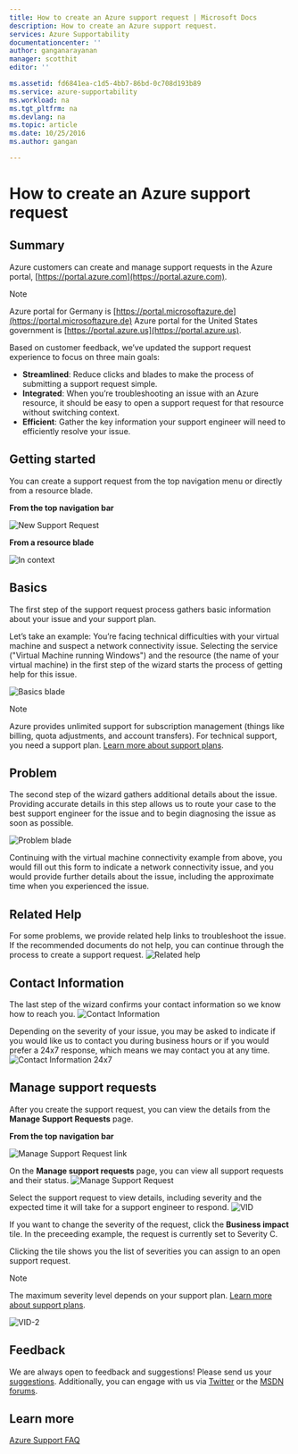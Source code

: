 ```yaml
---
title: How to create an Azure support request | Microsoft Docs
description: How to create an Azure support request.
services: Azure Supportability
documentationcenter: ''
author: ganganarayanan
manager: scotthit
editor: ''

ms.assetid: fd6841ea-c1d5-4bb7-86bd-0c708d193b89
ms.service: azure-supportability
ms.workload: na
ms.tgt_pltfrm: na
ms.devlang: na
ms.topic: article
ms.date: 10/25/2016
ms.author: gangan

---
```

# How to create an Azure support request
## Summary
Azure customers can create and manage support requests in the Azure portal, [https://portal.azure.com](https://portal.azure.com).

> [!NOTE]
> Azure portal for Germany is [https://portal.microsoftazure.de](https://portal.microsoftazure.de)
> Azure portal for the United States government is [https://portal.azure.us](https://portal.azure.us).
> 
> 

Based on customer feedback, we’ve updated the support request experience to focus on three main goals:

* **Streamlined**: Reduce clicks and blades to make the process of submitting a support request simple.
* **Integrated**: When you’re troubleshooting an issue with an Azure resource, it should be easy to open a support request for that resource without switching context.
* **Efficient**: Gather the key information your support engineer will need to efficiently resolve your issue.

## Getting started
You can create a support request from the top navigation menu or directly from a resource blade.

**From the top navigation bar**

![New Support Request](./media/how-to-create-azure-support-request/NewSupportRequest.png)

**From a resource blade**

![In context](./media/how-to-create-azure-support-request/Incontext.png)

## Basics
The first step of the support request process gathers basic information about your issue and your support plan.

Let’s take an example: You’re facing technical difficulties with your virtual machine and suspect a network connectivity issue.
Selecting the service ("Virtual Machine running Windows") and the resource (the name of your virtual machine) in the first step of the wizard starts the process of getting help for this issue.

![Basics blade](./media/how-to-create-azure-support-request/Basics.png)

> [!NOTE]
> Azure provides unlimited support for subscription management (things like billing, quota adjustments, and account transfers). For technical support, you need a support plan. [Learn more about support plans](https://azure.microsoft.com/support/plans).
> 
> 

## Problem
The second step of the wizard gathers additional details about the issue. Providing accurate details in this step allows us to route your case to the best support engineer for the issue and to begin diagnosing the issue as soon as possible.

![Problem blade](./media/how-to-create-azure-support-request/Problem.png)

Continuing with the virtual machine connectivity example from above, you would fill out this form to indicate a network connectivity issue, and you would provide further details about the issue, including the approximate time when you experienced the issue.

## Related Help
For some problems, we provide related help links to troubleshoot the issue. If the recommended documents do not help, you can continue through the process to create a support request.
![Related help](./media/how-to-create-azure-support-request/RelatedHelp.png)

## Contact Information
The last step of the wizard confirms your contact information so we know how to reach you.
![Contact Information](./media/how-to-create-azure-support-request/ContactInformation.png)

Depending on the severity of your issue, you may be asked to indicate if you would like us to contact you during business hours or if you would prefer a 24x7 response, which means we may contact you at any time.
![Contact Information 24x7](./media/how-to-create-azure-support-request/ContactInformation-2.png)

## Manage support requests
After you create the support request, you can view the details from the **Manage Support Requests** page.

**From the top navigation bar**

![Manage Support Request link](./media/how-to-create-azure-support-request/ManageSupportRequest-link.png)

On the **Manage support requests** page, you can view all support requests and their status.
![Manage Support Request](./media/how-to-create-azure-support-request/ManageSupportRequest.png)

Select the support request to view details, including severity and the expected time it will take for a support engineer to respond.
![VID](./media/how-to-create-azure-support-request/VID.png)

If you want to change the severity of the request, click the **Business impact** tile. In the preceeding example, the request is currently set to Severity C.

Clicking the tile shows you the list of severities you can assign to an open support request.

> [!NOTE]
> The maximum severity level depends on your support plan. [Learn more about support plans](https://azure.microsoft.com/support/plans).
> 
> 

![VID-2](./media/how-to-create-azure-support-request/VID-2.png)

## Feedback
We are always open to feedback and suggestions! Please send us your [suggestions](https://feedback.azure.com/forums/266794-support-feedback). Additionally, you can engage with us via [Twitter](https://twitter.com/azuresupport) or the [MSDN forums](https://social.msdn.microsoft.com/Forums/azure).

## Learn more
[Azure Support FAQ](https://azure.microsoft.com/support/faq)

